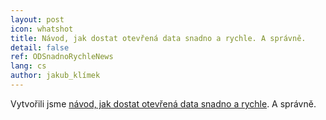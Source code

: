 ```yaml
---
layout: post
icon: whatshot
title: Návod, jak dostat otevřená data snadno a rychle. A správně.
detail: false
ref: ODSnadnoRychleNews
lang: cs
author: jakub_klímek
---
```


Vytvořili jsme [návod, jak dostat otevřená data snadno a rychle](otevřená-data-snadno-a-rychle). A správně.